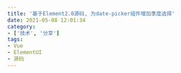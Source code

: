 ```yaml
---
title: '基于Element2.0源码, 为date-picker组件增加季度选择'
date: 2021-05-08 12:01:34
category:
- ['技术', '分享']
tags:
- Vue
- ElementUI
- 源码
---
```


